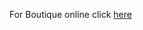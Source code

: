 
For Boutique online click [here](https://github.com/baddou-rachid/Butique-online/boutique-online/)
